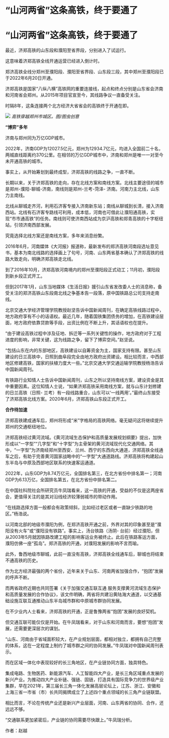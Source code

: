 # “山河两省”这条高铁，终于要通了

# “山河两省”这条高铁，终于要通了

最近，济郑高铁的山东段和濮阳至省界段，分别进入了试运行。

这意味着济郑高铁全线开通运营已经进入倒计时。

郑济高铁全线分郑州至濮阳段、濮阳至省界段、山东段三段，其中郑州至濮阳段已于2022年6月20日开通。

济郑高铁是国家“八纵八横”高铁网的重要连接线，起点和终点分别是山东省会济南和河南省会郑州。从2015年项目官宣至今，其线路争议一直备受关注。

时隔8年，这条连接两个北方经济大省省会的高铁终于开通在即。

![](https://inews.gtimg.com/news_bt/OZsRxxcV015JMLGXplunP9oDlTGI7LtewvfUZHS6y46-IAA/1000)
_高铁穿越郑州市城区。图/图虫创意_

**“博弈”多年**

济南与郑州同为万亿GDP城市。

2022年，济南GDP为12027.5亿元，郑州为12934.7亿元，均进入全国前二十名，两城直线距离约370公里。在相邻的万亿GDP城市中，济南和郑州是唯一一对至今未开通高铁的城市。

事实上，从开始筹划到最终成型，济郑高铁的线路之争，一直不断。

长期以来，关于济郑高铁的走向，存在北线方案和南线方案。北线主要途径的城市是郑州-濮阳-聊城-济南，南线则是郑州-兰考-菏泽-
济南。河南力主北线，山东力主南线。

北线从聊城走齐河，利用石济客专接入济南新东站；南线从聊城到长清，接入济南西站。北线有石济客专路线可利用，成本低，河南也可借此让濮阳通高铁，实现“市市通高铁”的任务。南线则可使济南西站成为京沪高铁和郑青高铁的十字枢纽站，引领济南西部发展。

究竟选择北线方案还是南线方案，多年来消息纷繁。

2016年6月，河南媒体《大河报》报道称，最新发布的郑济高铁河南段选址意见书，基本为南北线路的选择画上了句号，河南、山东两省基本确认了济郑高铁的线路大致走向，明确济郑高铁走北线。

到了2016年10月，济郑高铁河南境内的郑州至濮阳段正式动工；11月初，濮阳段到新乡段正式开工。

但到2017年1月，山东当地媒体《生活日报》援引山东省发改委人士的消息称，备受关注的郑济高铁山东段南北线之争基本告一段落，原中国铁路总公司支持走南线。

北京交通大学经济管理学院教授赵坚告诉中国新闻周刊，在确定高铁线路过程中，地方政府享有不小的话语权。最近几年，随着国铁集团债务的增加，在高铁建设层面，地方政府依靠贷款等手段，出资比例在不断上升，其话语权也在提升。

“由于建设高铁过程中涉及征地、拆迁等一系列关键性的操作，地方政府对于工程进度的影响，非常关键，这为线路之争，留下了博弈空间。”赵坚说。

“包括山东在内的东部地区，高铁建设以自筹资金为主，国家支持有限。甚至山东建设的日兰高铁中，日照到曲阜段完全由地方政府出资建设。相比较而言，中西部地区修建高铁，国家的扶植力度大一些。”北京交通大学交通运输学院教授杨浩告诉中国新闻周刊。

有铁路行业知情人士告诉中国新闻周刊，山东之所以坚持南线方案，建设资金是其中重要因素。这位知情人士说，“如果济郑高铁采用南线方案，就与山东计划修建的日兰高铁（日照-
兰考）有一段线路重合，山东可以‘一线两用’。”最终山东接受了济郑高铁北线方案。2020年6月，济郑高铁山东段正式开工。

**合作待加速**

济郑高铁建成通车后，郑州将形成“米”字格局的高铁网络。毫无疑问这将继续提升郑州的交通枢纽地位。

济郑高铁经过黄河流域。《黄河流域生态保护和高质量发展规划纲要》提出，加快形成以“一字型”“几字型”和“十字型”为主骨架的黄河流域现代化交通网络。其中，“一字型”为济南经郑州至西安、兰州、西宁的东西向大通道，济郑高铁全线通车之后，有助于完善黄河国家战略中的“一字型”大通道路线。济郑高铁将构建起山东半岛与中原及西部地区联系的快速客运通道。

2022年，山东GDP为8.74万亿元，全国排名第三，在北方省份中排名第一；河南GDP为6.13万亿，全国排名第五，在北方省份中排名第二。

在中国社科院社会所研究员牛凤瑞看来，这一高铁的开通，受益的不仅是这两座省会，更值得关注的是其对沿线经济较薄弱城市的带动作用。

“在线路选择方面一般都会有政策倾斜，比如经过老区或者一直缺少铁路的地区。”杨浩说。

以河南北部的地级市濮阳为例，在郑济高铁开通之前，外界对其的印象甚至是“濮阳没有火车”或“濮阳没有铁路”。事实上，汤台铁路（汤阴-
台前）经过濮阳，但从2003年5月就因铁路改建工程的影响客运业务被终止。此后在铁路客运方面，濮阳仿佛一座“孤岛”。郑济高铁的开通，对濮阳发展的影响不言而喻。

此外，鲁西地级市聊城，此前一直没有高铁，济郑高铁全线通车后，聊城也将结束不通高铁的历史。

作为北方经济最强的两个省份，近年来关于山东、河南两省加强合作，“抱团”发展的呼声不断。

而两省政府近期也共同签署《关于加强交通互联互通
服务支撑黄河流域生态保护和高质量发展的合作协议》，该文件明确，两省将共建沿黄陆海大通道，以交通基础设施互联互通推动山东半岛城市群和中原城市群协同发展。

在不少业内人士看来，济郑高铁的开通，正是鲁豫两省“抱团”发展的良好契机。

但交通互联可能仅仅是开始。在牛凤瑞看来，对于山东和河南而言，要想“抱团”发展，还需要更深层次的谋划。

“山东、河南由于省域面积较大，在产业规划层面，都相对独立，都拥有自己完整的体系，这在一定程度上制约了城市群之间的协同发展。”牛凤瑞对中国新闻周刊表示。

而在区域一体化中表现较好的长三角地区，在产业链协同方面，独具特色。

集成电路、生物医药、新能源汽车、人工智能四大产业，是长三角区域重点发展的新兴产业。为推动四大产业补链、强链、固链，打造具有国际竞争力的世界级产业集群，早在2021年，第三届长三角一体化发展高层论坛上，江苏、浙江、安徽和上海三省一市省（市）长共同揭牌成立了上述四个重点领域的长三角产业链联盟。

相比而言，不论在传统产业还是新兴产业层面，河南、山东两省的协同、合作，还远远不够。

“交通联系更加紧密后，产业链的协同需要尽快跟上。”牛凤瑞分析。

作者：赵越

